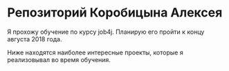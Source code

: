 # Репозиторий Коробицына Алексея

Я прохожу обучение по курсу job4j. Планирую его пройти к концу августа 2018 года.

Ниже находятся наиболее интересные проекты, которые я реализовывал во время обучения.